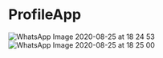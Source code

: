 # ProfileApp
![WhatsApp Image 2020-08-25 at 18 24 53](https://user-images.githubusercontent.com/63860092/91182401-559df980-e714-11ea-8bc9-6587c5abef1b.jpeg)
![WhatsApp Image 2020-08-25 at 18 25 00](https://user-images.githubusercontent.com/63860092/91182410-5767bd00-e714-11ea-8cd0-c54be9d3a97c.jpeg)
